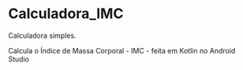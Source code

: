 # Calculadora_IMC
Calculadora simples.

Calcula o Índice de Massa Corporal - IMC - feita em Kotlin no Android Studio
